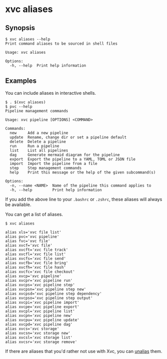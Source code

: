 # xvc aliases

## Synopsis

```console
$ xvc aliases --help
Print command aliases to be sourced in shell files

Usage: xvc aliases

Options:
  -h, --help  Print help information

```


## Examples

You can include aliases in interactive shells. 

```console,ignore
$ . $(xvc aliases)
$ pvc --help
Pipeline management commands

Usage: xvc pipeline [OPTIONS] <COMMAND>

Commands:
  new     Add a new pipeline
  update  Rename, change dir or set a pipeline default
  delete  Delete a pipeline
  run     Run a pipeline
  list    List all pipelines
  dag     Generate mermaid diagram for the pipeline
  export  Export the pipeline to a YAML, TOML or JSON file
  import  Import the pipeline from a file
  step    Step management commands
  help    Print this message or the help of the given subcommand(s)

Options:
  -n, --name <NAME>  Name of the pipeline this command applies to
  -h, --help         Print help information
```

If you add the above line to your `.bashrc` or `.zshrc`, these aliases will always be available.

You can get a list of aliases. 

```console
$ xvc aliases

alias xls='xvc file list'
alias pvc='xvc pipeline'
alias fvc='xvc file'
alias xvcf='xvc file'
alias xvcft='xvc file track'
alias xvcfl='xvc file list'
alias xvcfs='xvc file send'
alias xvcfb='xvc file bring'
alias xvcfh='xvc file hash'
alias xvcfc='xvc file checkout'
alias xvcp='xvc pipeline'
alias xvcpr='xvc pipeline run'
alias xvcps='xvc pipeline step'
alias xvcpsn='xvc pipeline step new'
alias xvcpsd='xvc pipeline step dependency'
alias xvcpso='xvc pipeline step output'
alias xvcpi='xvc pipeline import'
alias xvcpe='xvc pipeline export'
alias xvcpl='xvc pipeline list'
alias xvcpn='xvc pipeline new'
alias xvcpu='xvc pipeline update'
alias xvcpd='xvc pipeline dag'
alias xvcs='xvc storage'
alias xvcsn='xvc storage new'
alias xvcsl='xvc storage list'
alias xvcsr='xvc storage remove'

```

If there are aliases that you'd rather not use with Xvc, you can [unalias](https://man7.org/linux/man-pages/man1/unalias.1p.html) them.




